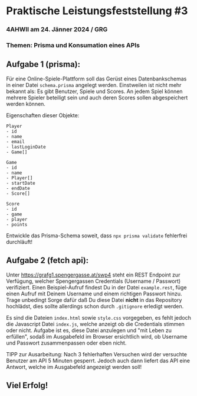 # Praktische Leistungsfeststellung #3

### 4AHWII am 24. Jänner 2024 / GRG

### Themen: Prisma und Konsumation eines APIs

## Aufgabe 1 (prisma):

Für eine Online-Spiele-Plattform soll das Gerüst eines Datenbankschemas in einer
Datei `schema.prisma` angelegt werden. Einstweilen ist nicht mehr bekannt als:
Es gibt Benutzer, Spiele und Scores. An jedem Spiel können mehrere Spieler
beteiligt sein und auch deren Scores sollen abgespeichert werden können.

Eigenschaften dieser Objekte:

```text
Player
- id
- name
- email
- lastLoginDate
- Game[]

Game
- id
- name
- Player[]
- startDate
- endDate
- Score[]

Score
- id
- game
- player
- points
```

Entwickle das Prisma-Schema soweit, dass `npx prisma validate` fehlerfrei
durchläuft!

## Aufgabe 2 (fetch api):

Unter <https://grafg1.spengergasse.at/swp4> steht ein REST Endpoint zur
Verfügung, welcher Spengergassen Credentials (Username / Passwort) verifiziert.
Einen Beispiel-Aufruf findest Du in der Datei `example.rest`, füge einen Aufruf
mit Deinem Username und einem richtigen Passwort hinzu. Trage unbedingt Sorge
dafür daß Du diese Datei **nicht** in das Repository hochlädst, dies sollte
allerdings schon durch `.gitignore` erledigt werden.

Es sind die Dateien `index.html` sowie `style.css` vorgegeben, es fehlt jedoch
die Javascript Datei `index.js`, welche anzeigt ob die Credentials stimmen oder
nicht. Aufgabe ist es, diese Datei anzulegen und "mit Leben zu erfüllen", sodaß
im Ausgabefeld im Browser ersichtlich wird, ob Username und Passwort
zusammenpassen oder eben nicht.

TIPP zur Ausarbeitung: Nach 3 fehlerhaften Versuchen wird der versuchte Benutzer
am API 5 Minuten gesperrt. Jedoch auch dann liefert das API eine Antwort, welche
im Ausgabefeld angezeigt werden soll!

## Viel Erfolg!
